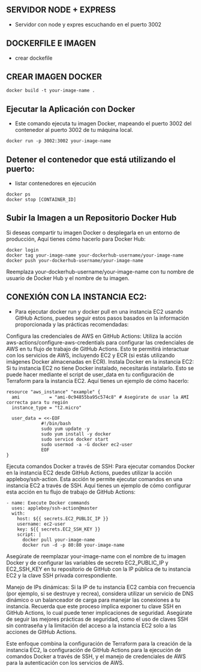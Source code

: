 ## SERVIDOR NODE + EXPRESS
- Servidor con node y expres escuchando en el puerto 3002

## DOCKERFILE E IMAGEN
- crear dockefile

## CREAR IMAGEN DOCKER 

```
docker build -t your-image-name .

```

## Ejecutar la Aplicación con Docker
- Este comando ejecuta tu imagen Docker, mapeando el puerto 3002 del contenedor al puerto 3002 de tu máquina local.

```
docker run -p 3002:3002 your-image-name
```

## Detener el contenedor que está utilizando el puerto:

- listar contenedores en ejecución

```
docker ps
docker stop [CONTAINER_ID]

```

## Subir la Imagen a un Repositorio Docker Hub
Si deseas compartir tu imagen Docker o desplegarla en un entorno de producción, Aquí tienes cómo hacerlo para Docker Hub:

```
docker login
docker tag your-image-name your-dockerhub-username/your-image-name
docker push your-dockerhub-username/your-image-name
```
Reemplaza your-dockerhub-username/your-image-name con tu nombre de usuario de Docker Hub y el nombre de tu imagen.

## CONEXIÓN CON LA INSTANCIA EC2: 
- Para ejecutar docker run y docker pull en una instancia EC2 usando GitHub Actions, puedes seguir estos pasos basados en la información proporcionada y las prácticas recomendadas:

Configura las credenciales de AWS en GitHub Actions: Utiliza la acción aws-actions/configure-aws-credentials para configurar las credenciales de AWS en tu flujo de trabajo de GitHub Actions. Esto te permitirá interactuar con los servicios de AWS, incluyendo EC2 y ECR (si estás utilizando imágenes Docker almacenadas en ECR).
Instala Docker en la instancia EC2: Si tu instancia EC2 no tiene Docker instalado, necesitarás instalarlo. Esto se puede hacer mediante el script de user_data en tu configuración de Terraform para la instancia EC2. Aquí tienes un ejemplo de cómo hacerlo:

```
resource "aws_instance" "example" {
  ami           = "ami-0c94855ba95c574c8" # Asegúrate de usar la AMI correcta para tu región
  instance_type = "t2.micro"

  user_data = <<-EOF
             #!/bin/bash
             sudo yum update -y
             sudo yum install -y docker
             sudo service docker start
             sudo usermod -a -G docker ec2-user
             EOF
}
```
Ejecuta comandos Docker a través de SSH: Para ejecutar comandos Docker en la instancia EC2 desde GitHub Actions, puedes utilizar la acción appleboy/ssh-action. Esta acción te permite ejecutar comandos en una instancia EC2 a través de SSH. Aquí tienes un ejemplo de cómo configurar esta acción en tu flujo de trabajo de GitHub Actions:

```
- name: Execute Docker commands
  uses: appleboy/ssh-action@master
  with:
    host: ${{ secrets.EC2_PUBLIC_IP }}
    username: ec2-user
    key: ${{ secrets.EC2_SSH_KEY }}
    script: |
      docker pull your-image-name
      docker run -d -p 80:80 your-image-name

```
Asegúrate de reemplazar your-image-name con el nombre de tu imagen Docker y de configurar las variables de secreto EC2_PUBLIC_IP y EC2_SSH_KEY en tu repositorio de GitHub con la IP pública de tu instancia EC2 y la clave SSH privada correspondiente.

Manejo de IPs dinámicas: Si la IP de tu instancia EC2 cambia con frecuencia (por ejemplo, si se destruye y recrea), considera utilizar un servicio de DNS dinámico o un balanceador de carga para manejar las conexiones a tu instancia.
Recuerda que este proceso implica exponer tu clave SSH en GitHub Actions, lo cual puede tener implicaciones de seguridad. Asegúrate de seguir las mejores prácticas de seguridad, como el uso de claves SSH sin contraseña y la limitación del acceso a la instancia EC2 solo a las acciones de GitHub Actions.

Este enfoque combina la configuración de Terraform para la creación de la instancia EC2, la configuración de GitHub Actions para la ejecución de comandos Docker a través de SSH, y el manejo de credenciales de AWS para la autenticación con los servicios de AWS.